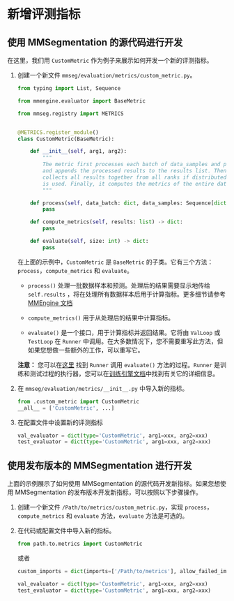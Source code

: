 # 新增评测指标

## 使用 MMSegmentation 的源代码进行开发

在这里，我们用 `CustomMetric` 作为例子来展示如何开发一个新的评测指标。

1. 创建一个新文件 `mmseg/evaluation/metrics/custom_metric.py`。

   ```python
   from typing import List, Sequence

   from mmengine.evaluator import BaseMetric

   from mmseg.registry import METRICS


   @METRICS.register_module()
   class CustomMetric(BaseMetric):

       def __init__(self, arg1, arg2):
           """
           The metric first processes each batch of data_samples and predictions,
           and appends the processed results to the results list. Then it
           collects all results together from all ranks if distributed training
           is used. Finally, it computes the metrics of the entire dataset.
           """

       def process(self, data_batch: dict, data_samples: Sequence[dict]) -> None:
           pass

       def compute_metrics(self, results: list) -> dict:
           pass

       def evaluate(self, size: int) -> dict:
           pass
   ```

   在上面的示例中，`CustomMetric` 是 `BaseMetric` 的子类。它有三个方法：`process`，`compute_metrics` 和 `evaluate`。

   - `process()` 处理一批数据样本和预测。处理后的结果需要显示地传给 `self.results` ，将在处理所有数据样本后用于计算指标。更多细节请参考 [MMEngine 文档](https://github.com/open-mmlab/mmengine/blob/main/docs/zh_cn/design/evaluation.md)

   - `compute_metrics()` 用于从处理后的结果中计算指标。

   - `evaluate()` 是一个接口，用于计算指标并返回结果。它将由 `ValLoop` 或 `TestLoop` 在 `Runner` 中调用。在大多数情况下，您不需要重写此方法，但如果您想做一些额外的工作，可以重写它。

   **注意：** 您可以在[这里](https://github.com/open-mmlab/mmengine/blob/main/mmengine/runner/loops.py#L366) 找到 `Runner` 调用 `evaluate()` 方法的过程。`Runner` 是训练和测试过程的执行器，您可以在[训练引擎文档](./engine.md)中找到有关它的详细信息。

2. 在 `mmseg/evaluation/metrics/__init__.py` 中导入新的指标。

   ```python
   from .custom_metric import CustomMetric
   __all__ = ['CustomMetric', ...]
   ```

3. 在配置文件中设置新的评测指标

   ```python
   val_evaluator = dict(type='CustomMetric', arg1=xxx, arg2=xxx)
   test_evaluator = dict(type='CustomMetric', arg1=xxx, arg2=xxx)
   ```

## 使用发布版本的 MMSegmentation 进行开发

上面的示例展示了如何使用 MMSegmentation 的源代码开发新指标。如果您想使用 MMSegmentation 的发布版本开发新指标，可以按照以下步骤操作。

1. 创建一个新文件 `/Path/to/metrics/custom_metric.py`，实现 `process`，`compute_metrics` 和 `evaluate` 方法，`evaluate` 方法是可选的。

2. 在代码或配置文件中导入新的指标。

   ```python
   from path.to.metrics import CustomMetric
   ```

   或者

   ```python
   custom_imports = dict(imports=['/Path/to/metrics'], allow_failed_imports=False)

   val_evaluator = dict(type='CustomMetric', arg1=xxx, arg2=xxx)
   test_evaluator = dict(type='CustomMetric', arg1=xxx, arg2=xxx)
   ```
